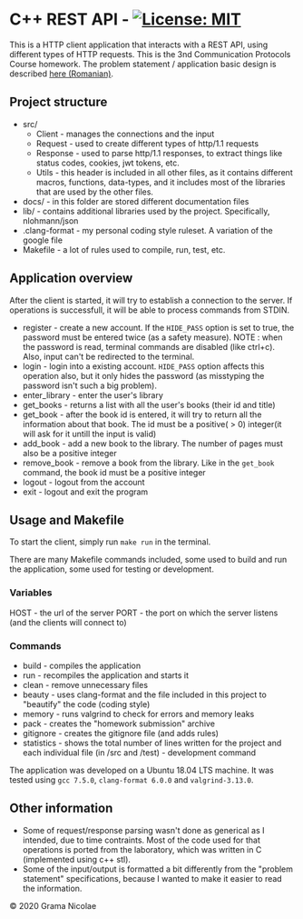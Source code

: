 # C++ REST API - [![License: MIT](https://img.shields.io/badge/License-MIT-yellow.svg)](https://opensource.org/licenses/MIT)

This is a HTTP client application that interacts with a REST API, using different types of HTTP requests. This is the 3nd Communication Protocols Course homework. The problem statement / application basic design is described [here (Romanian)](./docs/problem_statement.pdf).


## Project structure

- src/
  - Client - manages the connections and the input
  - Request - used to create different types of http/1.1 requests
  - Response - used to parse http/1.1 responses, to extract things like status codes, cookies, jwt tokens, etc.
  - Utils - this header is included in all other files, as it contains different macros, functions, data-types, and it includes most of the libraries that are used by the other files.
- docs/ - in this folder are stored different documentation files
- lib/ - contains additional libraries used by the project. Specifically, nlohmann/json
- .clang-format - my personal coding style ruleset. A variation of the google file
- Makefile - a lot of rules used to compile, run, test, etc.


## Application overview

After the client is started, it will try to establish a connection to the server. If operations is successfull, it will be able to process commands from STDIN. 

- register - create a new account. If the `HIDE_PASS` option is set to true, the password must be entered twice (as a safety measure). NOTE : when the password is read, terminal commands are disabled (like ctrl+c). Also, input can't be redirected to the terminal.
- login - login into a existing account. `HIDE_PASS` option affects this operation also, but it only hides the password (as misstyping the password isn't such a big problem).
- enter_library - enter the user's library
- get_books - returns a list with all the user's books (their id and title)
- get_book - after the book id is entered, it will try to return all the information about that book. The id must be a positive( > 0) integer(it will ask for it untill the input is valid)
- add_book - add a new book to the library. The number of pages must also be a positive integer
- remove_book - remove a book from the library. Like in the `get_book` command, the book id must be a positive integer
- logout - logout from the account
- exit - logout and exit the program

## Usage and Makefile

To start the client, simply run `make run` in the terminal.

There are many Makefile commands included, some used to build and run the application, some used for testing or development.

### Variables

HOST - the url of the server
PORT - the port on which the server listens (and the clients will connect to)

### Commands

- build - compiles the application
- run - recompiles the application and starts it
- clean - remove unnecessary files
- beauty - uses clang-format and the file included in this project to "beautify" the code (coding style)
- memory - runs valgrind to check for errors and memory leaks
- pack - creates the "homework submission" archive
- gitignore - creates the gitignore file (and adds rules)
- statistics - shows the total number of lines written for the project and each individual file (in /src and /test) - development command

The application was developed on a Ubuntu 18.04 LTS machine. It was tested using `gcc 7.5.0`, `clang-format 6.0.0` and `valgrind-3.13.0`.

## Other information

- Some of request/response parsing wasn't done as generical as I intended, due to time contraints. Most of the code used for that operations is ported from the laboratory, which was written in C (implemented using c++ stl).
- Some of the input/output is formatted a bit differently from the "problem statement" specifications, because I wanted to make it easier to read the information.

© 2020 Grama Nicolae
